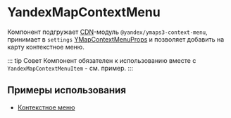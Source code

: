 # YandexMapContextMenu

Компонент подгружает [CDN](/guide/configuration#cdnlibraryloading)-модуль `@yandex/ymaps3-context-menu`, принимает
в `settings` [YMapContextMenuProps](https://yandex.ru/maps-api/docs/js-api/object/controls/menu/YMapContextMenu.html#props) и
позволяет добавить на карту контекстное меню.

::: tip Совет
Компонент обязателен к использованию вместе с `YandexMapContextMenuItem` - см. пример.
:::

## Примеры использования

- [Контекстное меню](/examples/map/context-menu)
